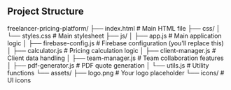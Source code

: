 ## Project Structure
freelancer-pricing-platform/
├── index.html                  # Main HTML file
├── css/
│   └── styles.css              # Main stylesheet
├── js/
│   ├── app.js                  # Main application logic
│   ├── firebase-config.js      # Firebase configuration (you'll replace this)
│   ├── calculator.js           # Pricing calculation logic
│   ├── client-manager.js       # Client data handling
│   ├── team-manager.js         # Team collaboration features
│   ├── pdf-generator.js        # PDF quote generation
│   └── utils.js                # Utility functions
└── assets/
├── logo.png                # Your logo placeholder
└── icons/                  # UI icons
